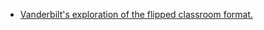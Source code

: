* [Vanderbilt's exploration of the flipped classroom format.](https://cft.vanderbilt.edu/guides-sub-pages/flipping-the-classroom/)